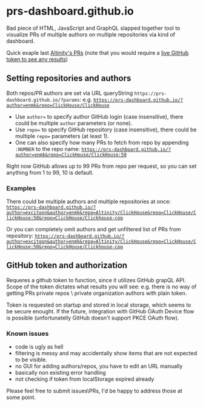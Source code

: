# prs-dashboard.github.io
Bad piece of HTML, JavaScript and GraphQL slapped together tool to visualize PRs of multiple authors on multiple repositories via kind of dashboard.

Quick exaple last [Altinity's PRs](https://prs-dashboard.github.io/?author=excitoon&author=quickhouse&author=zvonand&author=arthurpassos&author=filimonov&author=vzakaznikov&author=enmk&repo=Altinity/ClickHouse&repo=ClickHouse/ClickHouse:50&repo=ClickHouse/Clickhouse-cpp&repo=ClickHouse/ClickHouse-odbc)
(note that you would require a [live GitHub token to see any results](https://docs.github.com/en/enterprise-server@3.4/authentication/keeping-your-account-and-data-secure/creating-a-personal-access-token))

## Setting repositories and authors

Both repos/PR authors are set via URL queryString `https://prs-dashboard.github.io/?params`: e.g.
[`https://prs-dashboard.github.io/?author=enmk&repo=ClickHouse/ClickHouse`](https://prs-dashboard.github.io/?author=enmk&repo=ClickHouse/ClickHouse)
- Use `author=` to specify author GitHub login (case insensitive), there could be multiple `author` parameters (or none).
- Use `repo=` to specify GitHub repository (case insensitive), there could be multiple `repo=` parameters (at least 1).
- One can also specify how many PRs to fetch from repo by appending `:NUMBER` to the repo name: [`https://prs-dashboard.github.io/?author=enmk&repo=ClickHouse/ClickHouse:50`](https://prs-dashboard.github.io/?author=enmk&repo=ClickHouse/ClickHouse:50)

Right now GitHub allows up to 99 PRs from repo per request, so you can set anything from 1 to 99, 10 is default.


### Examples
There could be multiple authors and multiple repositories at once: 
[`https://prs-dashboard.github.io/?author=excitoon&author=enmk&repo=Altinity/ClickHouse&repo=ClickHouse/ClickHouse:50&repo=ClickHouse/Clickhouse-cpp`](https://prs-dashboard.github.io/?author=excitoon&author=enmk&repo=Altinity/ClickHouse&repo=ClickHouse/ClickHouse:50&repo=ClickHouse/Clickhouse-cpp)

Or you can completely omit authors and get unfiltered list of PRs from repository: [`https://prs-dashboard.github.io/?author=excitoon&author=enmk&repo=Altinity/ClickHouse&repo=ClickHouse/ClickHouse:50&repo=ClickHouse/Clickhouse-cpp`](https://prs-dashboard.github.io/?author=excitoon&author=enmk&repo=Altinity/ClickHouse&repo=ClickHouse/ClickHouse:50&repo=ClickHouse/Clickhouse-cpp)


## GitHub token and authorization
Requeres a github token to function, since it utilizes GitHub grapQL API. Scope of the token dictates what results you will see: e.g. there is no way of getting PRs private repos \ private organization authors with plain token.

Token is requested on startup and stored in local storage, which seems to be secure enought. If the future, integration with GitHub OAuth Device flow is possible (unfortunatelly GitHub doesn't support PKCE OAuth flow).

### Known issues
- code is ugly as hell
- filtering is messy and may accidentally show items that are not expected to be visible.
- no GUI for adding authors/repos, you have to edit an URL manually
- basically non existing error handling
- not checking if token from localStorage expired already


Please feel free to submit issues\PRs, I'd be happy to address those at some point.
